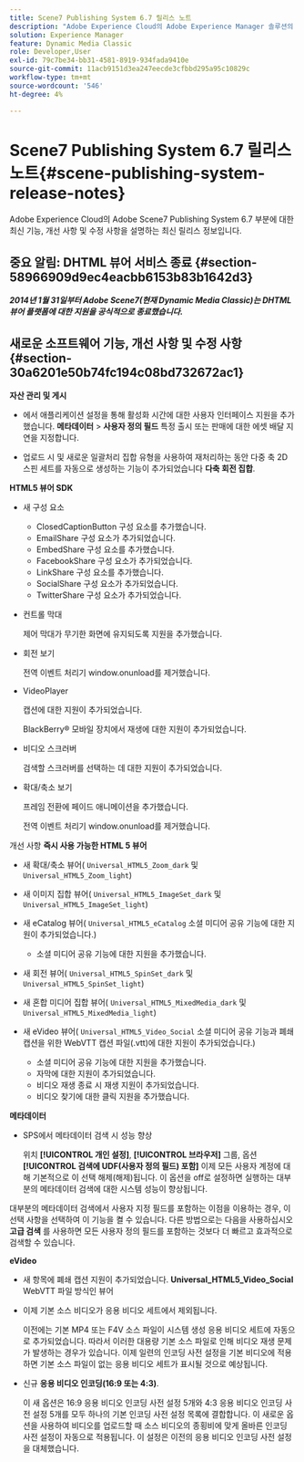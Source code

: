 ```yaml
---
title: Scene7 Publishing System 6.7 릴리스 노트
description: "Adobe Experience Cloud의 Adobe Experience Manager 솔루션의 일부인 Adobe Scene7 Publishing System 6.7에 대한 최신 기능, 개선 사항 및 수정 사항을 설명하는 최신 릴리스 정보입니다."
solution: Experience Manager
feature: Dynamic Media Classic
role: Developer,User
exl-id: 79c7be34-bb31-4581-8919-934fada9410e
source-git-commit: 11acb9151d3ea247eecde3cfbbd295a95c10829c
workflow-type: tm+mt
source-wordcount: '546'
ht-degree: 4%

---
```


# Scene7 Publishing System 6.7 릴리스 노트{#scene-publishing-system-release-notes}

Adobe Experience Cloud의 Adobe Scene7 Publishing System 6.7 부분에 대한 최신 기능, 개선 사항 및 수정 사항을 설명하는 최신 릴리스 정보입니다.

## 중요 알림: DHTML 뷰어 서비스 종료 {#section-58966909d9ec4eacbb6153b83b1642d3}

***2014년 1월 31일부터 Adobe Scene7(현재 Dynamic Media Classic)는 DHTML 뷰어 플랫폼에 대한 지원을 공식적으로 종료했습니다.***

## 새로운 소프트웨어 기능, 개선 사항 및 수정 사항 {#section-30a6201e50b74fc194c08bd732672ac1}

**자산 관리 및 게시**

* 에서 애플리케이션 설정을 통해 활성화 시간에 대한 사용자 인터페이스 지원을 추가했습니다. **메타데이터** > **사용자 정의 필드** 특정 출시 또는 판매에 대한 에셋 배달 지연을 지정합니다.

<!--   [More information](http://help.adobe.com/en_US/scene7/using/WS08F62297-36A5-4c35-9D4E-5BE38C41D39C.html). -->

* 업로드 시 및 새로운 일괄처리 집합 유형을 사용하여 재처리하는 동안 다중 축 2D 스핀 세트를 자동으로 생성하는 기능이 추가되었습니다 **다축 회전 집합**.

<!--   [More information](http://help.adobe.com/en_US/scene7/using/WSf6ef983f54a76485-20cc30b112624e7b244-7fff.html). -->

**HTML5 뷰어 SDK**

<!-- The *Adobe Scene7 HTML5 Viewers SDK* is available as part of the SDK download from Adobe Developer Connection.

[More information](http://help.adobe.com/en_US/scene7/using/WSd4272150f67705c11b002eec12fcba4dee6-8000.html). -->

* 새 구성 요소

   * ClosedCaptionButton 구성 요소를 추가했습니다.
   * EmailShare 구성 요소가 추가되었습니다.
   * EmbedShare 구성 요소를 추가했습니다.
   * FacebookShare 구성 요소가 추가되었습니다.
   * LinkShare 구성 요소를 추가했습니다.
   * SocialShare 구성 요소가 추가되었습니다.
   * TwitterShare 구성 요소가 추가되었습니다.

* 컨트롤 막대

   제어 막대가 무기한 화면에 유지되도록 지원을 추가했습니다.

* 회전 보기

   전역 이벤트 처리기 window.onunload를 제거했습니다.

* VideoPlayer

   캡션에 대한 지원이 추가되었습니다.

   BlackBerry® 모바일 장치에서 재생에 대한 지원이 추가되었습니다.

* 비디오 스크러버

   검색할 스크러버를 선택하는 데 대한 지원이 추가되었습니다.

* 확대/축소 보기

   프레임 전환에 페이드 애니메이션을 추가했습니다.

   전역 이벤트 처리기 window.onunload를 제거했습니다.

개선 사항
**즉시 사용 가능한 HTML 5 뷰어**

* 새 확대/축소 뷰어( `Universal_HTML5_Zoom_dark` 및 `Universal_HTML5_Zoom_light`)
* 새 이미지 집합 뷰어( `Universal_HTML5_ImageSet_dark` 및 `Universal_HTML5_ImageSet_light`)
* 새 eCatalog 뷰어( `Universal_HTML5_eCatalog` 소셜 미디어 공유 기능에 대한 지원이 추가되었습니다.)

   * 소셜 미디어 공유 기능에 대한 지원을 추가했습니다.

* 새 회전 뷰어( `Universal_HTML5_SpinSet_dark` 및 `Universal_HTML5_SpinSet_light`)

* 새 혼합 미디어 집합 뷰어( `Universal_HTML5_MixedMedia_dark` 및 `Universal_HTML5_MixedMedia_light`)
* 새 eVideo 뷰어( `Universal_HTML5_Video_Social` 소셜 미디어 공유 기능과 폐쇄 캡션을 위한 WebVTT 캡션 파일(.vtt)에 대한 지원이 추가되었습니다.)

   * 소셜 미디어 공유 기능에 대한 지원을 추가했습니다.
   * 자막에 대한 지원이 추가되었습니다.
   * 비디오 재생 종료 시 재생 지원이 추가되었습니다.
   * 비디오 찾기에 대한 클릭 지원을 추가했습니다.

<!-- [Viewer preset compatibility matrix](http://help.adobe.com/en_US/scene7/using/WS6E593DEA-7D81-4cd6-84B0-85E8BB274176.html).

[Adding captions to eVideo](http://help.adobe.com/en_US/scene7/using/WS98ca2e6790647c06-6f6f53e137b959f094-8000.html). -->
**메타데이터**

* SPS에서 메타데이터 검색 시 성능 향상

   위치 **[!UICONTROL 개인 설정]**, **[!UICONTROL 브라우저]** 그룹, 옵션 **[!UICONTROL 검색에 UDF(사용자 정의 필드) 포함]** 이제 모든 사용자 계정에 대해 기본적으로 이 선택 해제(해제)됩니다. 이 옵션을 off로 설정하면 실행하는 대부분의 메타데이터 검색에 대한 시스템 성능이 향상됩니다.

<!--   [Personal Setup](http://help.adobe.com/en_US/scene7/using/WSCAAE9C8A-F172-43a8-B134-6163E7C80218.html). -->

대부분의 메타데이터 검색에서 사용자 지정 필드를 포함하는 이점을 이용하는 경우, 이 선택 사항을 선택하여 이 기능을 켤 수 있습니다. 다른 방법으로는 다음을 사용하십시오 **고급 검색** 를 사용하면 모든 사용자 정의 필드를 포함하는 것보다 더 빠르고 효과적으로 검색할 수 있습니다.

<!--   [Advanced search](http://help.adobe.com/en_US/scene7/using/WS259993e42159a215-1c6a66df1265272619e-7ff5.html). -->

**eVideo**

* 새 항목에 폐쇄 캡션 지원이 추가되었습니다. **Universal_HTML5_Video_Social** WebVTT 파일 방식인 뷰어

<!--   [Adding captions to eVideo](http://help.stage.adobe.com/en_US/scene7/using/WS98ca2e6790647c06-6f6f53e137b959f094-8000.html). -->

* 이제 기본 소스 비디오가 응용 비디오 세트에서 제외됩니다.

   이전에는 기본 MP4 또는 F4V 소스 파일이 시스템 생성 응용 비디오 세트에 자동으로 추가되었습니다. 따라서 이러한 대용량 기본 소스 파일로 인해 비디오 재생 문제가 발생하는 경우가 있습니다. 이제 일련의 인코딩 사전 설정을 기본 비디오에 적용하면 기본 소스 파일이 없는 응용 비디오 세트가 표시될 것으로 예상됩니다.

* 신규 **응용 비디오 인코딩(16:9 또는 4:3)**.

   이 새 옵션은 16:9 응용 비디오 인코딩 사전 설정 5개와 4:3 응용 비디오 인코딩 사전 설정 5개를 모두 하나의 기본 인코딩 사전 설정 목록에 결합합니다. 이 새로운 옵션을 사용하여 비디오를 업로드할 때 소스 비디오의 종횡비에 맞게 올바른 인코딩 사전 설정이 자동으로 적용됩니다. 이 설정은 이전의 응용 비디오 인코딩 사전 설정을 대체했습니다.

<!--   [More information](http://help.stage.adobe.com/en_US/scene7/using/WSE86ACF2B-BD50-4c48-A1D7-9CD4405B62D0.html). -->
